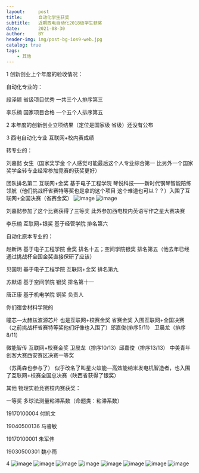 ```yaml
---
layout:     post
title:      自动化学生获奖
subtitle:   近期西电自动化2018级学生获奖
date:       2021-08-30
author:     BY
header-img: img/post-bg-ios9-web.jpg
catalog: true
tags:
    - 其他 
---
```


1 创新创业上个年度的验收情况：

自动化专业的：

段泽颖 省级项目优秀 一共三个人排序第三 

李乐楠 国家项目合格 一个五个人排序第五


2 本年度的创新创业立项结果（定位是国家级 省级）还没有公布

3 西电自动化专业 互联网+校内赛成绩 

转专业的：


刘嘉懿 女生（国家奖学金 个人感觉可能最后这个人专业综合第一 比另外一个国家奖学金转专业经常参加竞赛的获奖更好）

团队排名第二 互联网+金奖  基于电子工程学院 琴悦科技——新时代钢琴智能陪练领航（他们挑战杯省赛特等奖也是拿的这个项目 这个难道也可以？？）入围了互联网+全国决赛（省赛金奖） 
![image](https://user-images.githubusercontent.com/24884878/131281859-0d5ec37c-7526-4570-8a0a-f8e8097bc0e8.png)
![image](https://user-images.githubusercontent.com/24884878/131281873-c40434ad-6a34-4773-b17c-df40ba16f5cc.png)

刘嘉懿参加了这个比赛获得了三等奖 此外参加西电校内英语写作之星大赛决赛

李乐楠 互联网+银奖 基于经管学院  排名第六

自动化原本专业的：

赵新炜	基于电子工程学院  金奖 排名十五；空间学院银奖 排名第五（他去年已经通过挑战杯全国金奖直接保研了应该） 

贝国明	基于电子工程学院 互联网+金奖 排名第九 

苏默语	基于空间学院 银奖 排名第十一

唐正康	基于机电学院 铜奖 负责人

你们宿舍材料学院的

瞳芯—太赫兹波源芯片 也是互联网+校赛金奖 省赛金奖 入围互联网+全国决赛（之前挑战杯省赛特等奖他们好像也入围了）邱嘉俊(排序5/11） 卫晨龙（排序 8/11）


微能智传 互联网+校赛金奖 卫晨龙（排序10/13）邱嘉俊（排序13/13） 中美青年创客大赛西安赛区决赛一等奖

（苏禹森也参与了） 似乎改名了叫星火蚁能—高效能纳米发电机智造者，也入围了互联网+校赛全国总决赛（陕西省获得了银奖）


其他
物理实验竞赛校内赛获奖：

一等奖	多球法测量粘滞系数（命题类：粘滞系数）	

19170100004	付凯文

19040500136	马睿敏

19170100001	朱军伟

19030500301	魏小雨

4 ![image](https://user-images.githubusercontent.com/24884878/131296147-c8c25b8c-2095-4743-98e0-f7413a0c4488.png)
![image](https://user-images.githubusercontent.com/24884878/131296183-2e5237a0-4b21-44a0-ab18-71ff6e988b6b.png)
![image](https://user-images.githubusercontent.com/24884878/131296195-3c6916f6-da8c-4435-bcad-e6a395da4148.png)
![image](https://user-images.githubusercontent.com/24884878/131296215-b9188aa1-f7f7-4bbc-8bf3-5848b2e46d90.png)
![image](https://user-images.githubusercontent.com/24884878/131296224-a1a9ffa4-8eb6-4734-a296-65fe624366a3.png)
![image](https://user-images.githubusercontent.com/24884878/131296246-0f64c1b9-867e-4a6f-b257-463f720d8399.png)
![image](https://user-images.githubusercontent.com/24884878/131296264-f344d4ec-1826-4c54-a6c6-117549f3f5c1.png)
![image](https://user-images.githubusercontent.com/24884878/131296279-7fc6d1f6-75ef-495f-9e7f-3d53279b7d5d.png)


